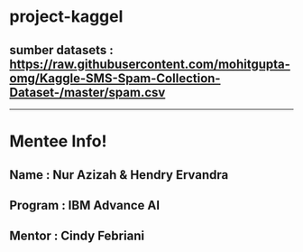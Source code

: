 # project-kaggel
## sumber datasets : https://raw.githubusercontent.com/mohitgupta-omg/Kaggle-SMS-Spam-Collection-Dataset-/master/spam.csv

----------------------------------------
# Mentee Info!
## Name : Nur Azizah & Hendry Ervandra
## Program : IBM Advance AI
## Mentor : Cindy Febriani 
